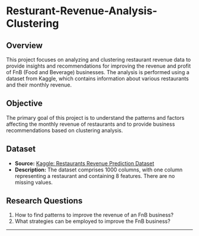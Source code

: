 # Resturant-Revenue-Analysis-Clustering

## Overview
This project focuses on analyzing and clustering restaurant revenue data to provide insights and recommendations for improving the revenue and profit of FnB (Food and Beverage) businesses. The analysis is performed using a dataset from Kaggle, which contains information about various restaurants and their monthly revenue.

## Objective
The primary goal of this project is to understand the patterns and factors affecting the monthly revenue of restaurants and to provide business recommendations based on clustering analysis.

## Dataset
- **Source:** [Kaggle: Restaurants Revenue Prediction Dataset](https://www.kaggle.com/datasets/mrsimple07/restaurants-revenue-prediction)
- **Description:** The dataset comprises 1000 columns, with one column representing a restaurant and containing 8 features. There are no missing values.

## Research Questions
1. How to find patterns to improve the revenue of an FnB business?
2. What strategies can be employed to improve the FnB business?
---
